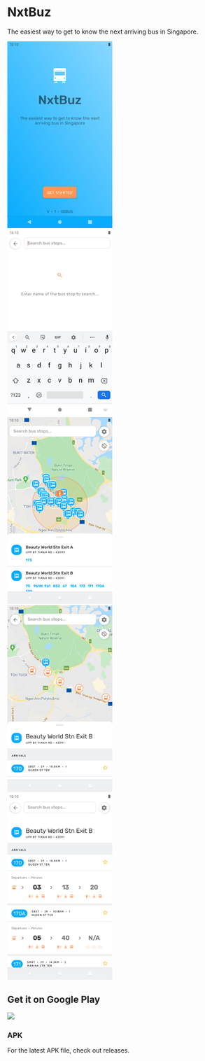 # NxtBuz

The easiest way to get to know the next arriving bus in Singapore.


<div  width="25%">
<img width="240" src="https://raw.githubusercontent.com/amanshuraikwar/NxtBuz/master/assets/1.png">
</div>

<div  width="25%">
<img width="240" src="https://raw.githubusercontent.com/amanshuraikwar/NxtBuz/master/assets/2.png">
</div>

<div  width="25%">
<img width="240" src="https://raw.githubusercontent.com/amanshuraikwar/NxtBuz/master/assets/3.png">
</div>

<div  width="25%">
<img width="240" src="https://raw.githubusercontent.com/amanshuraikwar/NxtBuz/master/assets/4.png">
</div>

<div  width="25%">
<img width="240" src="https://raw.githubusercontent.com/amanshuraikwar/NxtBuz/master/assets/5.png">
</div>

## Get it on Google Play
[<img height="100" src="https://amanshuraikwar.github.io/assets/splash/en_badge_web_generic.png">](https://play.google.com/store/apps/details?id=io.github.amanshuraikwar.howmuch.beta.release)

### APK
For the latest APK file, check out releases.
